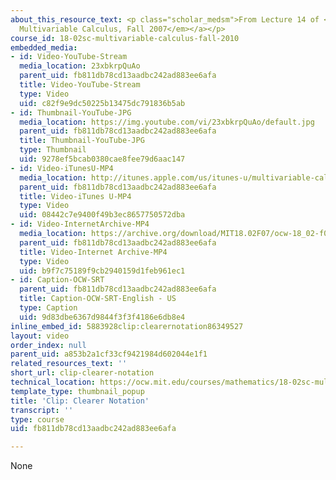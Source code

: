 ```yaml
---
about_this_resource_text: <p class="scholar_medsm">From Lecture 14 of <a href="http://ocw.mit.edu/courses/mathematics/18-02-multivariable-calculus-fall-2007/video-lectures/"><em>18.02
  Multivariable Calculus, Fall 2007</em></a></p>
course_id: 18-02sc-multivariable-calculus-fall-2010
embedded_media:
- id: Video-YouTube-Stream
  media_location: 23xbkrpQuAo
  parent_uid: fb811db78cd13aadbc242ad883ee6afa
  title: Video-YouTube-Stream
  type: Video
  uid: c82f9e9dc50225b13475dc791836b5ab
- id: Thumbnail-YouTube-JPG
  media_location: https://img.youtube.com/vi/23xbkrpQuAo/default.jpg
  parent_uid: fb811db78cd13aadbc242ad883ee6afa
  title: Thumbnail-YouTube-JPG
  type: Thumbnail
  uid: 9278ef5bcab0380cae8fee79d6aac147
- id: Video-iTunesU-MP4
  media_location: http://itunes.apple.com/us/itunes-u/multivariable-calculus-spring/id354869122
  parent_uid: fb811db78cd13aadbc242ad883ee6afa
  title: Video-iTunes U-MP4
  type: Video
  uid: 08442c7e9400f49b3ec8657750572dba
- id: Video-InternetArchive-MP4
  media_location: https://archive.org/download/MIT18.02F07/ocw-18_02-f07-lec14_300k.mp4
  parent_uid: fb811db78cd13aadbc242ad883ee6afa
  title: Video-Internet Archive-MP4
  type: Video
  uid: b9f7c75189f9cb2940159d1feb961ec1
- id: Caption-OCW-SRT
  parent_uid: fb811db78cd13aadbc242ad883ee6afa
  title: Caption-OCW-SRT-English - US
  type: Caption
  uid: 9d83dbe6367d9844f3f3f4186e6db8e4
inline_embed_id: 5883928clip:clearernotation86349527
layout: video
order_index: null
parent_uid: a853b2a1cf33cf9421984d602044e1f1
related_resources_text: ''
short_url: clip-clearer-notation
technical_location: https://ocw.mit.edu/courses/mathematics/18-02sc-multivariable-calculus-fall-2010/2.-partial-derivatives/part-c-lagrange-multipliers-and-constrained-differentials/session-43-clearer-notation/clip-clearer-notation
template_type: thumbnail_popup
title: 'Clip: Clearer Notation'
transcript: ''
type: course
uid: fb811db78cd13aadbc242ad883ee6afa

---
```

None